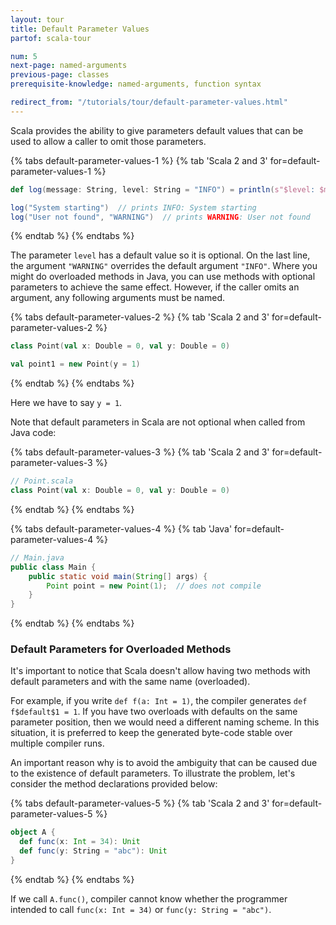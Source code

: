```yaml
---
layout: tour
title: Default Parameter Values
partof: scala-tour

num: 5
next-page: named-arguments
previous-page: classes
prerequisite-knowledge: named-arguments, function syntax

redirect_from: "/tutorials/tour/default-parameter-values.html"
---
```


Scala provides the ability to give parameters default values that can be used to allow a caller to omit those parameters.

{% tabs default-parameter-values-1 %}
{% tab 'Scala 2 and 3' for=default-parameter-values-1 %}
```scala mdoc
def log(message: String, level: String = "INFO") = println(s"$level: $message")

log("System starting")  // prints INFO: System starting
log("User not found", "WARNING")  // prints WARNING: User not found
```
{% endtab %}
{% endtabs %}


The parameter `level` has a default value so it is optional. On the last line, the argument `"WARNING"` overrides the default argument `"INFO"`. Where you might do overloaded methods in Java, you can use methods with optional parameters to achieve the same effect. However, if the caller omits an argument, any following arguments must be named.

{% tabs default-parameter-values-2 %}
{% tab 'Scala 2 and 3' for=default-parameter-values-2 %}
```scala mdoc
class Point(val x: Double = 0, val y: Double = 0)

val point1 = new Point(y = 1)
```
{% endtab %}
{% endtabs %}

Here we have to say `y = 1`.

Note that default parameters in Scala are not optional when called from Java code:

{% tabs default-parameter-values-3 %}
{% tab 'Scala 2 and 3' for=default-parameter-values-3 %}
```scala mdoc:reset
// Point.scala
class Point(val x: Double = 0, val y: Double = 0)
```
{% endtab %}
{% endtabs %}

{% tabs default-parameter-values-4 %}
{% tab 'Java' for=default-parameter-values-4 %}
```java
// Main.java
public class Main {
    public static void main(String[] args) {
        Point point = new Point(1);  // does not compile
    }
}
```
{% endtab %}
{% endtabs %}

### Default Parameters for Overloaded Methods

It's important to notice that Scala doesn't allow having two methods with default parameters and with the same name (overloaded).

For example, if you write `def f(a: Int = 1)`, the compiler generates `def f$default$1 = 1`. If you have two overloads with defaults on the same parameter position, then we would need a different naming scheme. In this situation, it is preferred to keep the generated byte-code stable over multiple compiler runs.

An important reason why is to avoid the ambiguity that can be caused due to the existence of default parameters. To illustrate the problem, let's consider the method declarations provided below:

{% tabs default-parameter-values-5 %}
{% tab 'Scala 2 and 3' for=default-parameter-values-5 %}
```scala mdoc:fail
object A {
  def func(x: Int = 34): Unit
  def func(y: String = "abc"): Unit
}
```
{% endtab %}
{% endtabs %}

If we call `A.func()`, compiler cannot know whether the programmer intended to call `func(x: Int = 34)` or `func(y: String = "abc")`.

